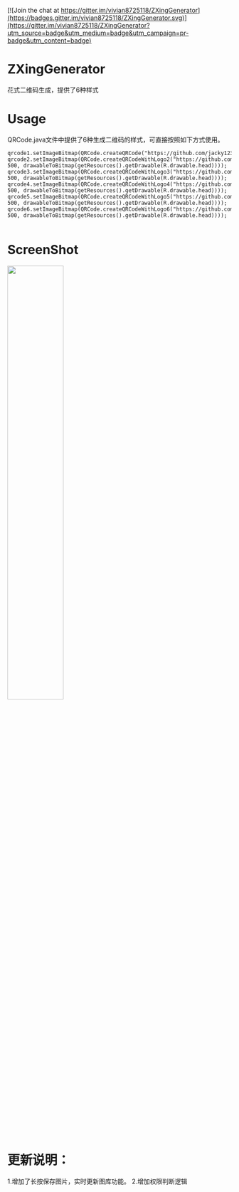 [![Join the chat at https://gitter.im/vivian8725118/ZXingGenerator](https://badges.gitter.im/vivian8725118/ZXingGenerator.svg)](https://gitter.im/vivian8725118/ZXingGenerator?utm_source=badge&utm_medium=badge&utm_campaign=pr-badge&utm_content=badge)
# ZXingGenerator
花式二维码生成，提供了6种样式

# Usage
QRCode.java文件中提供了6种生成二维码的样式，可直接按照如下方式使用。
```
qrcode1.setImageBitmap(QRCode.createQRCode("https://github.com/jacky1234"));
qrcode2.setImageBitmap(QRCode.createQRCodeWithLogo2("https://github.com/jacky1234", 500, drawableToBitmap(getResources().getDrawable(R.drawable.head))));
qrcode3.setImageBitmap(QRCode.createQRCodeWithLogo3("https://github.com/jacky1234", 500, drawableToBitmap(getResources().getDrawable(R.drawable.head))));
qrcode4.setImageBitmap(QRCode.createQRCodeWithLogo4("https://github.com/jacky1234", 500, drawableToBitmap(getResources().getDrawable(R.drawable.head))));
qrcode5.setImageBitmap(QRCode.createQRCodeWithLogo5("https://github.com/jacky1234", 500, drawableToBitmap(getResources().getDrawable(R.drawable.head))));
qrcode6.setImageBitmap(QRCode.createQRCodeWithLogo6("https://github.com/jacky1234", 500, drawableToBitmap(getResources().getDrawable(R.drawable.head))));
   
```


# ScreenShot
<img src="https://github.com/vivian8725118/ZXingDemo/blob/master/art/S61128-17080029.jpg" width="50%" height="50%"/>


# 更新说明： 
1.增加了长按保存图片，实时更新图库功能。
2.增加权限判断逻辑